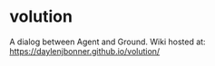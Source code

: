 # volution
A dialog between Agent and Ground. Wiki hosted at: https://daylenjbonner.github.io/volution/
